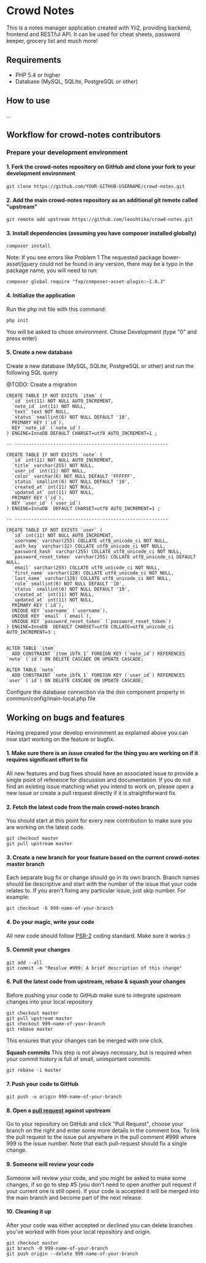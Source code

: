 Crowd Notes
===========
This is a notes manager application created with Yii2, providing backend, frontend and RESTful API. 
It can be used for cheat sheets, password keeper, grocery list and much more! 

Requirements
------------
- PHP 5.4 or higher
- Database (MySQL, SQLite, PostgreSQL or other)


How to use
----------

...




Workflow for crowd-notes contributors
------------------------------------

### Prepare your development environment

#### 1. Fork the crowd-notes repository on GitHub and clone your fork to your development environment
```
git clone https://github.com/YOUR-GITHUB-USERNAME/crowd-notes.git
```

#### 2. Add the main crowd-notes repository as an additional git remote called "upstream"
```
git remote add upstream https://github.com/leoshtika/crowd-notes.git
```

#### 3. Install dependencies (assuming you have composer installed globally)
```
composer install
```
Note: If you see errors like Problem 1 The requested package bower-asset/jquery could not be found in any version, 
there may be a typo in the package name, you will need to run: 
```
composer global require "fxp/composer-asset-plugin:~1.0.3"
```

#### 4. Initialize the application
Run the php init file with this command:
```
php init
```
You will be asked to chose environment. Chose Development (type "0" and press enter)


#### 5. Create a new database
Create a new database (MySQL, SQLite, PostgreSQL or other) and run the following SQL query

@TODO: Create a migration

```
CREATE TABLE IF NOT EXISTS `item` (
  `id` int(11) NOT NULL AUTO_INCREMENT,
  `note_id` int(11) NOT NULL,
  `text` text NOT NULL,
  `status` smallint(6) NOT NULL DEFAULT '10',
  PRIMARY KEY (`id`),
  KEY `note_id` (`note_id`)
) ENGINE=InnoDB DEFAULT CHARSET=utf8 AUTO_INCREMENT=1 ;

-- --------------------------------------------------------

CREATE TABLE IF NOT EXISTS `note` (
  `id` int(11) NOT NULL AUTO_INCREMENT,
  `title` varchar(255) NOT NULL,
  `user_id` int(11) NOT NULL,
  `color` varchar(6) NOT NULL DEFAULT 'FFFFFF',
  `status` smallint(6) NOT NULL DEFAULT '10',
  `created_at` int(11) NOT NULL,
  `updated_at` int(11) NOT NULL,
  PRIMARY KEY (`id`),
  KEY `user_id` (`user_id`)
) ENGINE=InnoDB  DEFAULT CHARSET=utf8 AUTO_INCREMENT=1 ;

-- --------------------------------------------------------

CREATE TABLE IF NOT EXISTS `user` (
  `id` int(11) NOT NULL AUTO_INCREMENT,
  `username` varchar(255) COLLATE utf8_unicode_ci NOT NULL,
  `auth_key` varchar(32) COLLATE utf8_unicode_ci NOT NULL,
  `password_hash` varchar(255) COLLATE utf8_unicode_ci NOT NULL,
  `password_reset_token` varchar(255) COLLATE utf8_unicode_ci DEFAULT NULL,
  `email` varchar(255) COLLATE utf8_unicode_ci NOT NULL,
  `first_name` varchar(128) COLLATE utf8_unicode_ci NOT NULL,
  `last_name` varchar(128) COLLATE utf8_unicode_ci NOT NULL,
  `role` smallint(6) NOT NULL DEFAULT '10',
  `status` smallint(6) NOT NULL DEFAULT '10',
  `created_at` int(11) NOT NULL,
  `updated_at` int(11) NOT NULL,
  PRIMARY KEY (`id`),
  UNIQUE KEY `username` (`username`),
  UNIQUE KEY `email` (`email`),
  UNIQUE KEY `password_reset_token` (`password_reset_token`)
) ENGINE=InnoDB  DEFAULT CHARSET=utf8 COLLATE=utf8_unicode_ci AUTO_INCREMENT=3 ;


ALTER TABLE `item`
  ADD CONSTRAINT `item_ibfk_1` FOREIGN KEY (`note_id`) REFERENCES `note` (`id`) ON DELETE CASCADE ON UPDATE CASCADE;

ALTER TABLE `note`
  ADD CONSTRAINT `note_ibfk_1` FOREIGN KEY (`user_id`) REFERENCES `user` (`id`) ON DELETE CASCADE ON UPDATE CASCADE;
```
Configure the database connection via the dsn component property in common/config/main-local.php file
 


Working on bugs and features
----------------------------
Having prepared your develop environment as explained above you can now start working on the feature or bugfix.

#### 1. Make sure there is an issue created for the thing you are working on if it requires significant effort to fix
All new features and bug fixes should have an associated issue to provide a single point of reference for discussion 
and documentation.
If you do not find an existing issue matching what you intend to work on, please open a new issue or create 
a pull request directly if it is straightforward fix.

#### 2. Fetch the latest code from the main crowd-notes branch
You should start at this point for every new contribution to make sure you are working on the latest code.
```
git checkout master
git pull upstream master
```

#### 3. Create a new branch for your feature based on the current crowd-notes master branch
Each separate bug fix or change should go in its own branch. Branch names should be descriptive and start with the 
number of the issue that your code relates to. If you aren't fixing any particular issue, just skip number. For example:
```
git checkout -b 999-name-of-your-branch
```

#### 4. Do your magic, write your code
All new code should follow [PSR-2](https://github.com/php-fig/fig-standards/blob/master/accepted/PSR-2-coding-style-guide.md) 
coding standard. Make sure it works :)

#### 5. Commit your changes
```
git add --all
git commit -m "Resolve #999: A brief description of this change"
```


#### 6. Pull the latest code from upstream, rebase & squash your changes
Before pushing your code to GitHub make sure to integrate upstream changes into your local repository
```
git checkout master
git pull upstream master
git checkout 999-name-of-your-branch
git rebase master
```
This ensures that your changes can be merged with one click. 

**Squash commits** 
This step is not always necessary, but is required when your commit history is full of small, unimportant commits.
```
git rebase -i master
```

#### 7. Push your code to GitHub
```
git push -u origin 999-name-of-your-branch
```

#### 8. Open a [pull request](http://help.github.com/send-pull-requests/) against upstream
Go to your repository on GitHub and click "Pull Request", choose your branch on the right and enter some more 
details in the comment box. To link the pull request to the issue put anywhere in the pull comment #999 
where 999 is the issue number.
Note that each pull-request should fix a single change.

#### 9. Someone will review your code
Someone will review your code, and you might be asked to make some changes, if so go to step #5 
(you don't need to open another pull request if your current one is still open). 
If your code is accepted it will be merged into the main branch and become part of the next release.

#### 10. Cleaning it up
After your code was either accepted or declined you can delete branches you've worked with from your local repository and origin.
```
git checkout master
git branch -D 999-name-of-your-branch
git push origin --delete 999-name-of-your-branch
```